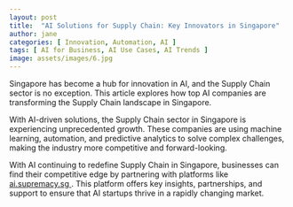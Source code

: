 ```yaml
---
layout: post
title:  "AI Solutions for Supply Chain: Key Innovators in Singapore"
author: jane
categories: [ Innovation, Automation, AI ]
tags: [ AI for Business, AI Use Cases, AI Trends ]
image: assets/images/6.jpg
---
```


Singapore has become a hub for innovation in AI, and the Supply Chain sector is no exception. This article explores how top AI companies are transforming the Supply Chain landscape in Singapore.

With AI-driven solutions, the Supply Chain sector in Singapore is experiencing unprecedented growth. These companies are using machine learning, automation, and predictive analytics to solve complex challenges, making the industry more competitive and forward-looking.

With AI continuing to redefine Supply Chain in Singapore, businesses can find their competitive edge by partnering with platforms like <a href="https://ai.supremacy.sg" target="_blank"> ai.supremacy.sg </a>. This platform offers key insights, partnerships, and support to ensure that AI startups thrive in a rapidly changing market.
